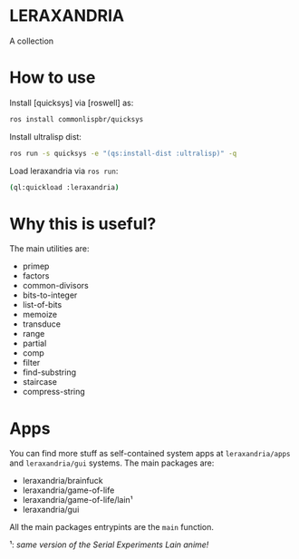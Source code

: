 # LERAXANDRIA

A collection

# How to use

Install [quicksys] via [roswell] as:

``` bash
ros install commonlispbr/quicksys
```

Install ultralisp dist:

``` bash
ros run -s quicksys -e "(qs:install-dist :ultralisp)" -q
```

Load leraxandria via `ros run`:

``` bash
(ql:quickload :leraxandria)
```

# Why this is useful?

The main utilities are:

* primep
* factors
* common-divisors
* bits-to-integer
* list-of-bits
* memoize
* transduce
* range
* partial
* comp
* filter
* find-substring
* staircase
* compress-string

# Apps

You can find more stuff as self-contained system apps at
`leraxandria/apps` and `leraxandria/gui` systems. The main
packages are:

* leraxandria/brainfuck
* leraxandria/game-of-life
* leraxandria/game-of-life/lain¹
* leraxandria/gui


All the main packages entrypints are the `main` function.

¹: _same version of the Serial Experiments Lain anime!_
